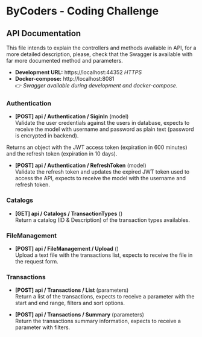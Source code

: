 # ByCoders - Coding Challenge

## API Documentation

This file intends to explain the controllers and methods available in API, for a more detailed description, please, check that the Swagger is available with far more documented method and parameters.

- **Development URL:** https://localhost:44352 *HTTPS*
- **Docker-compose:** http://localhost:8081<br />
:point_right: *Swagger available during development and docker-compose.*

### Authentication
* **[POST] api / Authentication / SiginIn** (model)<br />
Validate the user credentials against the users in database, expects to receive the model with username and password as plain text (password is encrypted in backend).

Returns an object with the JWT access token (expiration in 600 minutes) and the refresh token (expiration in 10 days).

* **[POST] api / Authentication / RefreshToken** (model)<br />
Validate the refresh token and updates the expired JWT token used to access the API, expects to receive the model with the username and refresh token.


### Catalogs
* **[GET] api / Catalogs / TransactionTypes** ()<br />
Return a catalog (ID & Description) of the transaction types availables.


### FileManagement
* **[POST] api / FileManagement / Upload** ()<br />
Upload a text file with the transactions list, expects to receive the file in the request form.

### Transactions
* **[POST] api / Transactions / List** (parameters)<br />
Return a list of the transactions, expects to receive a parameter with the start and end range, filters and sort options.

* **[POST] api / Transactions / Summary** (parameters)<br />
Return the transactions summary information, expects to receive a parameter with filters.
